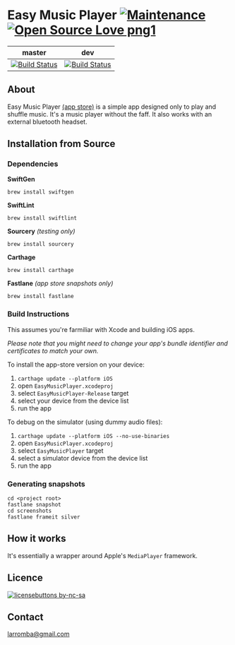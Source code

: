 # Easy Music Player [![Maintenance](https://img.shields.io/badge/Maintained%3F-yes-green.svg)](https://img.shields.io) [![Open Source Love png1](https://badges.frapsoft.com/os/v1/open-source.png?v=103)](https://github.com/ellerbrock/open-source-badges/)

| master  | dev |
| ------------- | ------------- |
| [![Build Status](https://travis-ci.com/larromba/EasyMusicPlayer.svg?branch=master)](https://travis-ci.com/larromba/EasyMusicPlayer) | [![Build Status](https://travis-ci.com/larromba/EasyMusicPlayer.svg?branch=dev)](https://travis-ci.com/larromba/EasyMusicPlayer) |

## About
Easy Music Player [(app store)](https://itunes.apple.com/app/id1067558718?mt=8) is a simple app designed only to play and shuffle music. It's a music player without the faff. It also works with an external bluetooth headset.

## Installation from Source

### Dependencies
**SwiftGen**

`brew install swiftgen`

**SwiftLint**

`brew install swiftlint`

**Sourcery** *(testing only)*

`brew install sourcery`

**Carthage** 

`brew install carthage`

**Fastlane** *(app store snapshots only)*

`brew install fastlane`

### Build Instructions
This assumes you're farmiliar with Xcode and building iOS apps.

*Please note that you might need to change your app's bundle identifier and certificates to match your own.*

To install the app-store version on your device:
1. `carthage update --platform iOS`
2. open `EasyMusicPlayer.xcodeproj`
3. select `EasyMusicPlayer-Release` target
4. select your device from the device list
5. run the app

To debug on the simulator (using dummy audio files):
1. `carthage update --platform iOS --no-use-binaries`
2. open `EasyMusicPlayer.xcodeproj`
3. select `EasyMusicPlayer` target
4. select a simulator device from the device list
5. run the app

### Generating snapshots
```
cd <project root>
fastlane snapshot
cd screenshots
fastlane frameit silver
```

## How it works
It's essentially a wrapper around Apple's `MediaPlayer` framework.

## Licence
[![licensebuttons by-nc-sa](https://licensebuttons.net/l/by-nc-sa/3.0/88x31.png)](https://creativecommons.org/licenses/by-nc-sa/4.0) 

## Contact
larromba@gmail.com
